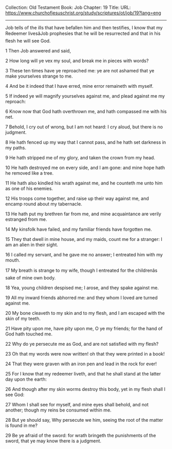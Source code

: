Collection: Old Testament
Book: Job
Chapter: 19
Title: 
URL: https://www.churchofjesuschrist.org/study/scriptures/ot/job/19?lang=eng

---

Job tells of the ills that have befallen him and then testifies, I know that my Redeemer livesâJob prophesies that he will be resurrected and that in his flesh he will see God.

1 Then Job answered and said,

2 How long will ye vex my soul, and break me in pieces with words?

3 These ten times have ye reproached me: ye are not ashamed that ye make yourselves strange to me.

4 And be it indeed that I have erred, mine error remaineth with myself.

5 If indeed ye will magnify yourselves against me, and plead against me my reproach:

6 Know now that God hath overthrown me, and hath compassed me with his net.

7 Behold, I cry out of wrong, but I am not heard: I cry aloud, but there is no judgment.

8 He hath fenced up my way that I cannot pass, and he hath set darkness in my paths.

9 He hath stripped me of my glory, and taken the crown from my head.

10 He hath destroyed me on every side, and I am gone: and mine hope hath he removed like a tree.

11 He hath also kindled his wrath against me, and he counteth me unto him as one of his enemies.

12 His troops come together, and raise up their way against me, and encamp round about my tabernacle.

13 He hath put my brethren far from me, and mine acquaintance are verily estranged from me.

14 My kinsfolk have failed, and my familiar friends have forgotten me.

15 They that dwell in mine house, and my maids, count me for a stranger: I am an alien in their sight.

16 I called my servant, and he gave me no answer; I entreated him with my mouth.

17 My breath is strange to my wife, though I entreated for the childrenâs sake of mine own body.

18 Yea, young children despised me; I arose, and they spake against me.

19 All my inward friends abhorred me: and they whom I loved are turned against me.

20 My bone cleaveth to my skin and to my flesh, and I am escaped with the skin of my teeth.

21 Have pity upon me, have pity upon me, O ye my friends; for the hand of God hath touched me.

22 Why do ye persecute me as God, and are not satisfied with my flesh?

23 Oh that my words were now written! oh that they were printed in a book!

24 That they were graven with an iron pen and lead in the rock for ever!

25 For I know that my redeemer liveth, and that he shall stand at the latter day upon the earth:

26 And though after my skin worms destroy this body, yet in my flesh shall I see God:

27 Whom I shall see for myself, and mine eyes shall behold, and not another; though my reins be consumed within me.

28 But ye should say, Why persecute we him, seeing the root of the matter is found in me?

29 Be ye afraid of the sword: for wrath bringeth the punishments of the sword, that ye may know there is a judgment.

